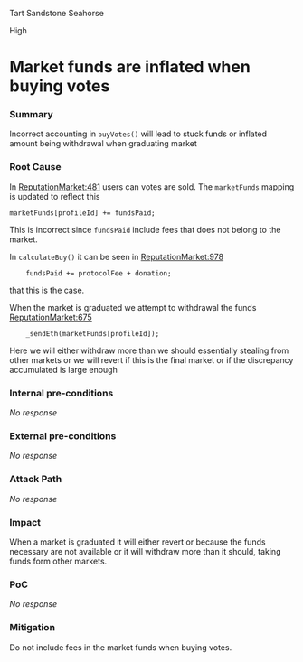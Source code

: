 Tart Sandstone Seahorse

High

# Market funds are inflated when buying votes

### Summary

Incorrect accounting in `buyVotes()` will lead to stuck funds or inflated amount being withdrawal when graduating market

### Root Cause

In [ReputationMarket:481](https://github.com/sherlock-audit/2024-11-ethos-network-ii/blob/57c02df7c56f0b18c681a89ebccc28c86c72d8d8/ethos/packages/contracts/contracts/ReputationMarket.sol#L481) users can votes are sold. The `marketFunds` mapping is updated to reflect this

```solidity
marketFunds[profileId] += fundsPaid;

```

This is incorrect since `fundsPaid` include fees that does not belong to the market.

In  `calculateBuy()` it can be seen in [ReputationMarket:978](https://github.com/sherlock-audit/2024-11-ethos-network-ii/blob/57c02df7c56f0b18c681a89ebccc28c86c72d8d8/ethos/packages/contracts/contracts/ReputationMarket.sol#L978)

```solidity
    fundsPaid += protocolFee + donation;
```

that this is the case. 

When the market is graduated we attempt to withdrawal the funds [ReputationMarket:675](https://github.com/sherlock-audit/2024-11-ethos-network-ii/blob/57c02df7c56f0b18c681a89ebccc28c86c72d8d8/ethos/packages/contracts/contracts/ReputationMarket.sol#L675)

```solidity
    _sendEth(marketFunds[profileId]); 
```

Here we will either withdraw more than we should essentially stealing from other markets or we will revert if this is the final market or if the discrepancy accumulated is large enough

### Internal pre-conditions

_No response_

### External pre-conditions

_No response_

### Attack Path

_No response_

### Impact

When a market is graduated it will either revert or because the funds necessary are not available or it will withdraw more than it should, taking funds form other markets.

### PoC

_No response_

### Mitigation

Do not include fees in the market funds when buying votes.